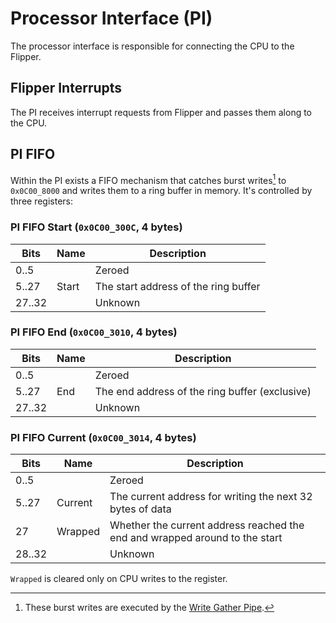# Processor Interface (PI)

The processor interface is responsible for connecting the CPU to the Flipper.

## Flipper Interrupts

The PI receives interrupt requests from Flipper and passes them along to the CPU.

## PI FIFO

Within the PI exists a FIFO mechanism that catches burst writes[^wgp] to `0x0C00_8000` and writes
them to a ring buffer in memory. It's controlled by three registers:

[^wgp]: These burst writes are executed by the [Write Gather Pipe](cpu.md#write-gather-pipe).

### PI FIFO Start (`0x0C00_300C`, 4 bytes)

| Bits   | Name  | Description                          |
| ------ | ----- | ------------------------------------ |
| 0..5   |       | Zeroed                               |
| 5..27  | Start | The start address of the ring buffer |
| 27..32 |       | Unknown                              |

### PI FIFO End (`0x0C00_3010`, 4 bytes)

| Bits   | Name | Description                                    |
| ------ | ---- | ---------------------------------------------- |
| 0..5   |      | Zeroed                                         |
| 5..27  | End  | The end address of the ring buffer (exclusive) |
| 27..32 |      | Unknown                                        |

### PI FIFO Current (`0x0C00_3014`, 4 bytes)

| Bits   | Name    | Description                                                                 |
| ------ | ------- | --------------------------------------------------------------------------- |
| 0..5   |         | Zeroed                                                                      |
| 5..27  | Current | The current address for writing the next 32 bytes of data                   |
| 27     | Wrapped | Whether the current address reached the end and wrapped around to the start |
| 28..32 |         | Unknown                                                                     |

`Wrapped` is cleared only on CPU writes to the register.
